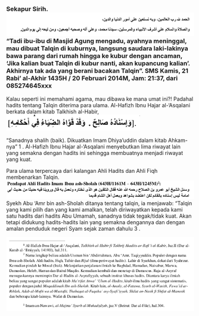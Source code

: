 ### Sekapur Sirih.![](/assets/Selection_348.png)“Tadi ibu-ibu di Masjid Agung mengadu, ayahnya meninggal, mau dibuat Talqin di kuburnya, langsung saudara laki-lakinya bawa parang dari rumah hingga ke kubur dengan ancaman, ‘Jika kalian buat Talqin di kubur nanti, akan kupancung kalian’. Akhirnya tak ada yang berani bacakan Talqin”. SMS Kamis, 21 Rabi’ al-Akhir 1435H / 20 Februari 2014M, Jam: 21:37, dari 085274645xxx

Kalau seperti ini memahami agama, mau dibawa ke mana umat ini?! Padahal hadits tentang Talqin diterima para ulama. Al-Hafizh Ibnu Hajar al-‘Asqalani berkata dalam kitab Talkhish al-Habir, ![](/assets/Selection_349.png)

“Sanadnya shalih \(baik\). Dikuatkan Imam Dhiya’uddin dalam kitab Ahkam-nya” 1 . Al-Hafizh Ibnu Hajar al-‘Asqalani menyebutkan lima riwayat lain yang semakna dengan hadits ini sehingga membuatnya menjadi riwayat yang kuat.

Para ulama terpercaya dari kalangan Ahli Hadits dan Ahli Fiqh membenarkan Talqin.![](/assets/Selection_350.png)Syekh Abu ‘Amr bin ash-Sholah ditanya tentang talqin, ia menjawab: “Talqin yang kami pilih dan yang kami amalkan, telah diriwayatkan kepada kami satu hadits dari hadits Abu Umamah, sanadnya tidak tegak/tidak kuat. Akan tetapi didukung hadits-hadits lain yang semakna dengannya dan dengan amalan penduduk negeri Syam sejak zaman dahulu 3 .

![](/assets/Selection_351.png)


